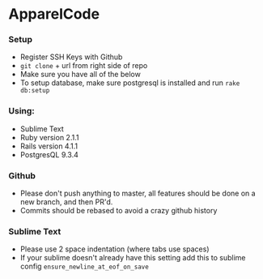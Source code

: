 ApparelCode
===========

### Setup
- Register SSH Keys with Github
- `git clone` + url from right side of repo
- Make sure you have all of the below 
- To setup database, make sure postgresql is installed and run `rake db:setup`

### Using:
- Sublime Text
- Ruby version 2.1.1
- Rails version 4.1.1
- PostgresQL 9.3.4

### Github
- Please don't push anything to master, all features should be done on a new branch, and then PR'd.
- Commits should be rebased to avoid a crazy github history

### Sublime Text
- Please use 2 space indentation (where tabs use spaces)
- If your sublime doesn't already have this  setting add this to sublime config ` ensure_newline_at_eof_on_save `

